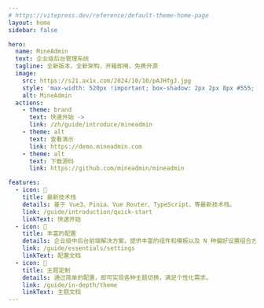 ```yaml
---
# https://vitepress.dev/reference/default-theme-home-page
layout: home
sidebar: false

hero:
  name: MineAdmin
  text: 企业级后台管理系统
  tagline: 全新版本，全新架构，开箱即用，免费开源
  image: 
    src: https://s21.ax1x.com/2024/10/10/pAJHfgJ.jpg
    style: 'max-width: 520px !important; box-shadow: 2px 2px 8px #555; border-radius: 5px; margin-top: 30px;'
    alt: MineAdmin
  actions:
    - theme: brand
      text: 快速开始 ->
      link: /zh/guide/introduce/mineadmin
    - theme: alt
      text: 查看演示
      link: https://demo.mineadmin.com
    - theme: alt
      text: 下载源码
      link: https://github.com/mineadmin/mineadmin

features:
  - icon: 🚀
    title: 最新技术栈
    details: 基于 Vue3、Pinia、Vue Router、TypeScript、等最新技术栈。
    link: /guide/introduction/quick-start
    linkText: 快速开始
  - icon: 🦄
    title: 丰富的配置
    details: 企业级中后台前端解决方案，提供丰富的组件和模板以及 N 种偏好设置组合方案。
    link: /guide/essentials/settings
    linkText: 配置文档
  - icon: 🎨
    title: 主题定制
    details: 通过简单的配置，即可实现各种主题切换，满足个性化需求。
    link: /guide/in-depth/theme
    linkText: 主题文档
---
```


